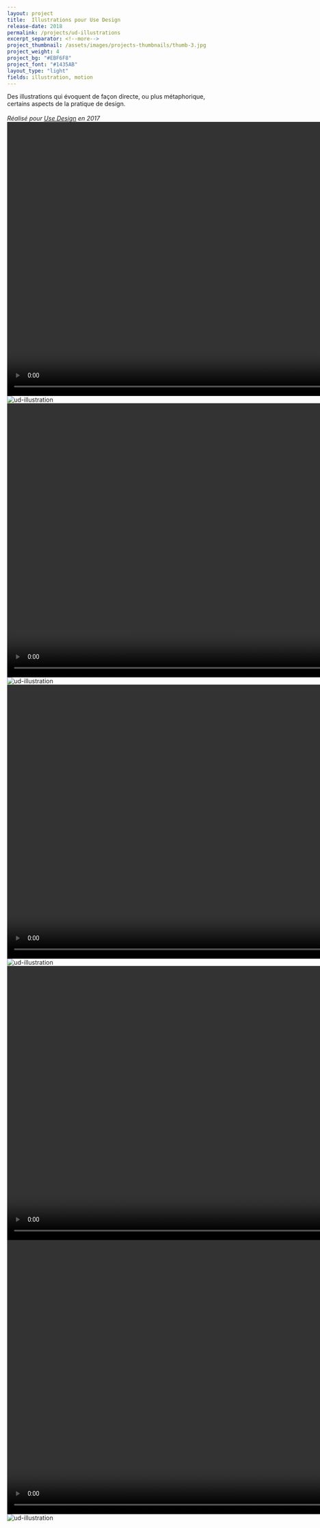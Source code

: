 ```yaml
---
layout: project
title:  Illustrations pour Use Design
release-date: 2018
permalink: /projects/ud-illustrations
excerpt_separator: <!--more-->
project_thumbnail: /assets/images/projects-thumbnails/thumb-3.jpg
project_weight: 4
project_bg: "#EBF6F8"
project_font: "#1435AB"
layout_type: "light"
fields: illustration, motion
---
```

Des illustrations qui évoquent de façon directe, ou plus métaphorique, certains aspects de la pratique de design.
<br/><br/>
*Réalisé pour [Use Design](http://www.use-design.com) en 2017*
<video src="/assets/images/projects/ud-illustrations/ud-1.m4v" autoplay width="1280"></video>
![ud-illustration](/assets/images/projects/ud-illustrations/ud-illustrations-woman.jpg)
<video src="/assets/images/projects/ud-illustrations/ud-2.m4v" autoplay loop width="1280"></video>
![ud-illustration](/assets/images/projects/ud-illustrations/ud-illustrations-dev.jpg)
<video src="/assets/images/projects/ud-illustrations/ud-3.m4v" autoplay loop width="1280"></video>
![ud-illustration](/assets/images/projects/ud-illustrations/ud-illustrations-punk.jpg)
<video src="/assets/images/projects/ud-illustrations/ud-4.m4v" autoplay loop width="1280"></video>
<video src="/assets/images/projects/ud-illustrations/ud-boats.m4v" autoplay loop width="1280"></video>
![ud-illustration](/assets/images/projects/ud-illustrations/ud-illustrations-sheets.jpg)
